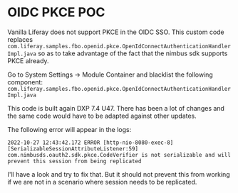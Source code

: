 # OIDC PKCE POC

Vanilla Liferay does not support PKCE in the OIDC SSO.
This custom code replaces `com.liferay.samples.fbo.openid.pkce.OpenIdConnectAuthenticationHandlerImpl.java`
so as to take advantage of the fact that the nimbus sdk supports PKCE already.

Go to System Settings -> Module Container and blacklist the following component:
`com.liferay.samples.fbo.openid.pkce.OpenIdConnectAuthenticationHandlerImpl.java`

This code is built again DXP 7.4 U47. There has been a lot of changes and the same code would have to
be adapted against other updates.

The following error will appear in the logs:
```
2022-10-27 12:43:42.172 ERROR [http-nio-8080-exec-8][SerializableSessionAttributeListener:59] com.nimbusds.oauth2.sdk.pkce.CodeVerifier is not serializable and will prevent this session from being replicated
```

I'll have a look and try to fix that.
But it should not prevent this from working if we are not in a scenario where session needs to be replicated.
 
